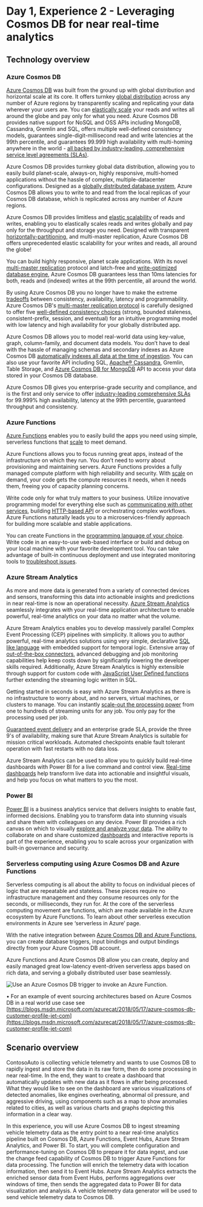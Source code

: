 # Day 1, Experience 2 - Leveraging Cosmos DB for near real-time analytics

## Technology overview

### Azure Cosmos DB

[Azure Cosmos DB](https://docs.microsoft.com/en-us/azure/cosmos-db) was built from the ground up with global distribution and horizontal scale at its core. It offers turnkey [global distribution](https://docs.microsoft.com/en-us/azure/cosmos-db/distribute-data-globally) across any number of Azure regions by transparently scaling and replicating your data wherever your users are. You can [elastically scale](https://docs.microsoft.com/en-us/azure/cosmos-db/request-units) your reads and writes all around the globe and pay only for what you need. Azure Cosmos DB provides native support for NoSQL and OSS APIs including MongoDB, Cassandra, Gremlin and SQL, offers multiple well-defined consistency models, guarantees single-digit-millisecond read and write latencies at the 99th percentile, and guarantees 99.999 high availability with multi-homing anywhere in the world - [all backed by industry-leading, comprehensive service level agreements (SLAs)](https://azure.microsoft.com/en-us/support/legal/sla/cosmos-db/v1_2/).

Azure Cosmos DB provides turnkey global data distribution, allowing you to easily build planet-scale, always-on, highly responsive, multi-homed applications without the hassle of complex, multiple-datacenter configurations. Designed as a [globally distributed database system](https://docs.microsoft.com/en-us/azure/cosmos-db/distribute-data-globally), Azure Cosmos DB allows you to write to and read from the local replicas of your Cosmos DB database, which is replicated across any number of Azure regions.

Azure Cosmos DB provides limitless and [elastic scalability](https://docs.microsoft.com/en-us/azure/cosmos-db/request-units) of reads and writes, enabling you to elastically scales reads and writes globally and pay only for the throughput and storage you need. Designed with transparent [horizontally-partitioning](https://docs.microsoft.com/en-us/azure/cosmos-db/partitioning-overview), and multi-master replication, Azure Cosmos DB offers unprecedented elastic scalability for your writes and reads, all around the globe!

You can build highly responsive, planet scale applications. With its novel [multi-master replication](https://docs.microsoft.com/en-us/azure/cosmos-db/multi-region-writers) protocol and latch-free and [write-optimized database engine](https://docs.microsoft.com/en-us/azure/cosmos-db/index-policy), Azure Cosmos DB guarantees less than 10ms latencies for both, reads and (indexed) writes at the 99th percentile, all around the world.

By using Azure Cosmos DB you no longer have to make the extreme [tradeoffs](https://docs.microsoft.com/en-us/azure/cosmos-db/consistency-levels-tradeoffs) between consistency, availability, latency and programmability. Azure Cosmos DB's [multi-master replication protocol](https://docs.microsoft.com/en-us/azure/cosmos-db/multi-region-writers) is carefully designed to offer five [well-defined consistency choices](https://docs.microsoft.com/en-us/azure/cosmos-db/consistency-levels) (strong, bounded staleness, consistent-prefix, session, and eventual) for an intuitive programming model with low latency and high availability for your globally distributed app.

Azure Cosmos DB allows you to model real-world data using key-value, graph, column-family, and document data models. You don’t have to deal with the hassle of managing schemas and secondary indexes as Azure Cosmos DB [automatically indexes all data at the time of ingestion](https://docs.microsoft.com/en-us/azure/cosmos-db/index-policy). You can also use your favorite API including SQL, [Apache® Cassandra](https://docs.microsoft.com/en-us/azure/cosmos-db/cassandra-introduction), Gremlin, Table Storage, and [Azure Cosmos DB for MongoDB](https://docs.microsoft.com/en-us/azure/cosmos-db/mongodb-introduction) API to access your data stored in your Cosmos DB database.

Azure Cosmos DB gives you enterprise-grade security and compliance, and is the first and only service to offer [industry-leading comprehensive SLAs](https://azure.microsoft.com/en-us/support/legal/sla/cosmos-db/) for 99.999% high availability, latency at the 99th percentile, guaranteed throughput and consistency.

### Azure Functions

[Azure Functions](https://docs.microsoft.com/en-us/azure/azure-functions/functions-overview) enables you to easily build the apps you need using simple, serverless functions that [scale](https://docs.microsoft.com/en-us/azure/azure-functions/functions-scale) to meet demand.

Azure Functions allows you to focus running great apps, instead of the infrastructure on which they run. You don’t need to worry about provisioning and maintaining servers. Azure Functions provides a fully managed compute platform with high reliability and security. With [scale](https://docs.microsoft.com/en-us/azure/azure-functions/functions-scale) on demand, your code gets the compute resources it needs, when it needs them, freeing you of capacity planning concerns.

Write code only for what truly matters to your business. Utilize innovative programming model for everything else such as [communicating with other services](https://docs.microsoft.com/en-us/azure/azure-functions/functions-scale), building [HTTP-based API](https://docs.microsoft.com/en-us/azure/azure-functions/functions-bindings-http-webhook) or orchestrating complex workflows. Azure Functions naturally leads you to a microservices-friendly approach for building more scalable and stable applications.

You can create Functions in the [programming language of your choice](https://docs.microsoft.com/en-us/azure/azure-functions/supported-languages). Write code in an easy-to-use web-based interface or build and debug on your local machine with your favorite development tool. You can take advantage of built-in continuous deployment and use integrated monitoring tools to [troubleshoot issues](https://docs.microsoft.com/en-us/azure/app-service/overview-diagnostics).

### Azure Stream Analytics

As more and more data is generated from a variety of connected devices and sensors, transforming this data into actionable insights and predictions in near real-time is now an operational necessity. [Azure Stream Analytics](https://docs.microsoft.com/en-us/azure/stream-analytics/stream-analytics-introduction) seamlessly integrates with your real-time application architecture to enable powerful, real-time analytics on your data no matter what the volume.

Azure Stream Analytics enables you to develop massively parallel Complex Event Processing (CEP) pipelines with simplicity. It allows you to author powerful, real-time analytics solutions using very simple, declarative [SQL like language](https://docs.microsoft.com/en-us/stream-analytics-query/stream-analytics-query-language-reference) with embedded support for temporal logic. Extensive array of [out-of-the-box connectors](https://docs.microsoft.com/en-us/azure/stream-analytics/stream-analytics-define-outputs), advanced debugging and job monitoring capabilities help keep costs down by significantly lowering the developer skills required. Additionally, Azure Stream Analytics is highly extensible through support for custom code with [JavaScript User Defined functions](https://docs.microsoft.com/en-us/azure/stream-analytics/stream-analytics-javascript-user-defined-functions) further extending the streaming logic written in SQL.

Getting started in seconds is easy with Azure Stream Analytics as there is no infrastructure to worry about, and no servers, virtual machines, or clusters to manage. You can instantly [scale-out the processing power](https://docs.microsoft.com/en-us/azure/stream-analytics/stream-analytics-streaming-unit-consumption) from one to hundreds of streaming units for any job. You only pay for the processing used per job.

[Guaranteed event delivery](https://docs.microsoft.com/en-us/stream-analytics-query/event-delivery-guarantees-azure-stream-analytics) and an enterprise grade SLA, provide the three 9's of availability, making sure that Azure Stream Analytics is suitable for mission critical workloads. Automated checkpoints enable fault tolerant operation with fast restarts with no data loss.

Azure Stream Analytics can be used to allow you to quickly build real-time dashboards with Power BI for a live command and control view. [Real-time dashboards](https://docs.microsoft.com/en-us/azure/stream-analytics/stream-analytics-power-bi-dashboard) help transform live data into actionable and insightful visuals, and help you focus on what matters to you the most.

### Power BI

[Power BI](https://docs.microsoft.com/en-us/power-bi/) is a business analytics service that delivers insights to enable fast, informed decisions. Enabling you to transform data into stunning visuals and share them with colleagues on any device. Power BI provides a rich canvas on which to visually [explore and analyze your data](https://docs.microsoft.com/en-us/power-bi/service-basic-concepts). The ability to collaborate on and share customized [dashboards](https://docs.microsoft.com/en-us/azure/stream-analytics/stream-analytics-power-bi-dashboard) and interactive reports is part of the experience, enabling you to scale across your organization with built-in governance and security.

### Serverless computing using Azure Cosmos DB and Azure Functions

Serverless computing is all about the ability to focus on individual pieces of logic that are repeatable and stateless. These pieces require no infrastructure management and they consume resources only for the seconds, or milliseconds, they run for. At the core of the serverless computing movement are functions, which are made available in the Azure ecosystem by Azure Functions. To learn about other serverless execution environments in Azure see ‘serverless in Azure’ page.

With the native integration between [Azure Cosmos DB and Azure Functions](https://docs.microsoft.com/en-us/azure/cosmos-db/serverless-computing-database), you can create database triggers, input bindings and output bindings directly from your Azure Cosmos DB account.

Azure Functions and Azure Cosmos DB allow you can create, deploy and easily managed great low-latency event-driven serverless apps based on rich data, and serving a globally distributed user base seamlessly.

![Use an Azure Cosmos DB trigger to invoke an Azure Function.](media/cosmos-db-azure-function.png 'Cosmos DB and Azure Functions')

• For an example of event sourcing architectures based on Azure Cosmos DB in a real world use case see [https://blogs.msdn.microsoft.com/azurecat/2018/05/17/azure-cosmos-db-customer-profile-jet-com](https://blogs.msdn.microsoft.com/azurecat/2018/05/17/azure-cosmos-db-customer-profile-jet-com)

## Scenario overview

ContosoAuto is collecting vehicle telemetry and wants to use Cosmos DB to rapidly ingest and store the data in its raw form, then do some processing in near real-time. In the end, they want to create a dashboard that automatically updates with new data as it flows in after being processed. What they would like to see on the dashboard are various visualizations of detected anomalies, like engines overheating, abnormal oil pressure, and aggressive driving, using components such as a map to show anomalies related to cities, as well as various charts and graphs depicting this information in a clear way.

In this experience, you will use Azure Cosmos DB to ingest streaming vehicle telemetry data as the entry point to a near real-time analytics pipeline built on Cosmos DB, Azure Functions, Event Hubs, Azure Stream Analytics, and Power BI. To start, you will complete configuration and performance-tuning on Cosmos DB to prepare it for data ingest, and use the change feed capability of Cosmos DB to trigger Azure Functions for data processing. The function will enrich the telemetry data with location information, then send it to Event Hubs. Azure Stream Analytics extracts the enriched sensor data from Event Hubs, performs aggregations over windows of time, then sends the aggregated data to Power BI for data visualization and analysis. A vehicle telemetry data generator will be used to send vehicle telemetry data to Cosmos DB.